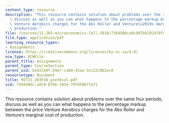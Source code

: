 ```yaml
---
content_type: resource
description: "This resource contains solution about problems over the same four periods,\
  \ discuss as well as you can what happens to the percentage markup between the price\
  \ Venture Aerobics charges for the Abs Roller and Venture\u2019s marginal cost of\
  \ production."
file: /courses/11-203-microeconomics-fall-2010/7384506ca8c987bb292479fd50677a71_MIT11_203F10_pset6sol.pdf
file_type: application/pdf
learning_resource_types:
- Assignments
license: https://creativecommons.org/licenses/by-nc-sa/4.0/
ocw_type: OCWFile
parent_title: Assignments
parent_type: CourseSection
parent_uid: b142149f-b9e7-ca8d-43aa-3cc22c0b2ec0
resourcetype: Document
title: MIT11_203F10_pset6sol.pdf
uid: 7384506c-a8c9-87bb-2924-79fd50677a71
---
```

This resource contains solution about problems over the same four periods, discuss as well as you can what happens to the percentage markup between the price Venture Aerobics charges for the Abs Roller and Venture’s marginal cost of production.